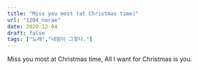 ```yaml
---
title: "Miss you most (at Christmas time)"
url: "1204_norae"
date: 2020-12-04
draft: false
tags: ["노래","내맘이 그렇다."]
---
```

Miss you most at Christmas time, All I want for Christmas is you.
